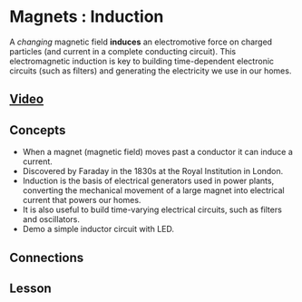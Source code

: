 # Magnets : Induction
A *changing* magnetic field **induces** an electromotive force on charged particles (and current in a complete conducting circuit). This electromagnetic induction is key to building time-dependent electronic circuits (such as filters) and generating the electricity we use in our homes.

## [Video](https://vimeo.com/1031538232)

## Concepts
- When a magnet (magnetic field) moves past a conductor it can induce a current.
- Discovered by Faraday in the 1830s at the Royal Institution in London.
- Induction is the basis of electrical generators used in power plants, converting the mechanical movement of a large magnet into electrical current that powers our homes.
- It is also useful to build time-varying electrical circuits, such as filters and oscillators.
- Demo a simple inductor circuit with LED.

## Connections

## Lesson
